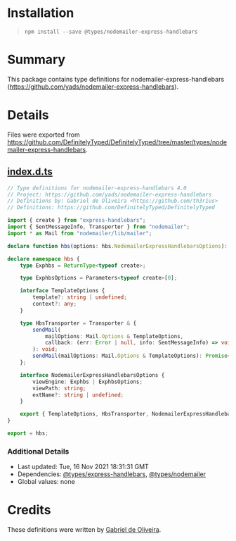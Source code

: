 # Installation
> `npm install --save @types/nodemailer-express-handlebars`

# Summary
This package contains type definitions for nodemailer-express-handlebars (https://github.com/yads/nodemailer-express-handlebars).

# Details
Files were exported from https://github.com/DefinitelyTyped/DefinitelyTyped/tree/master/types/nodemailer-express-handlebars.
## [index.d.ts](https://github.com/DefinitelyTyped/DefinitelyTyped/tree/master/types/nodemailer-express-handlebars/index.d.ts)
````ts
// Type definitions for nodemailer-express-handlebars 4.0
// Project: https://github.com/yads/nodemailer-express-handlebars
// Definitions by: Gabriel de Oliveira <https://github.com/th3rius>
// Definitions: https://github.com/DefinitelyTyped/DefinitelyTyped

import { create } from "express-handlebars";
import { SentMessageInfo, Transporter } from "nodemailer";
import * as Mail from "nodemailer/lib/mailer";

declare function hbs(options: hbs.NodemailerExpressHandlebarsOptions): Mail.PluginFunction;

declare namespace hbs {
    type Exphbs = ReturnType<typeof create>;

    type ExphbsOptions = Parameters<typeof create>[0];

    interface TemplateOptions {
        template?: string | undefined;
        context?: any;
    }

    type HbsTransporter = Transporter & {
        sendMail(
            mailOptions: Mail.Options & TemplateOptions,
            callback: (err: Error | null, info: SentMessageInfo) => void,
        ): void;
        sendMail(mailOptions: Mail.Options & TemplateOptions): Promise<SentMessageInfo>;
    };

    interface NodemailerExpressHandlebarsOptions {
        viewEngine: Exphbs | ExphbsOptions;
        viewPath: string;
        extName?: string | undefined;
    }

    export { TemplateOptions, HbsTransporter, NodemailerExpressHandlebarsOptions };
}

export = hbs;

````

### Additional Details
 * Last updated: Tue, 16 Nov 2021 18:31:31 GMT
 * Dependencies: [@types/express-handlebars](https://npmjs.com/package/@types/express-handlebars), [@types/nodemailer](https://npmjs.com/package/@types/nodemailer)
 * Global values: none

# Credits
These definitions were written by [Gabriel de Oliveira](https://github.com/th3rius).
